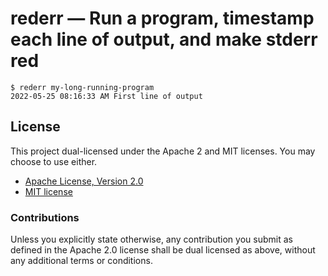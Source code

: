 # rederr — Run a program, timestamp each line of output, and make stderr red

```
$ rederr my-long-running-program
2022-05-25 08:16:33 AM First line of output
```

## License

This project dual-licensed under the Apache 2 and MIT licenses. You may choose
to use either.

 * [Apache License, Version 2.0](LICENSE-APACHE)
 * [MIT license](LICENSE-MIT)

### Contributions

Unless you explicitly state otherwise, any contribution you submit as defined
in the Apache 2.0 license shall be dual licensed as above, without any
additional terms or conditions.
